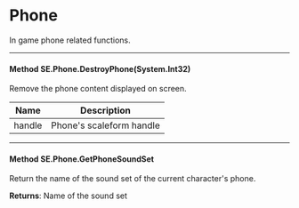 # Phone #

In game phone related functions. 

---

#### Method SE.Phone.DestroyPhone(System.Int32)

 Remove the phone content displayed on screen. 

|Name | Description |
|-----|------|
|handle |Phone's scaleform handle|


---
#### Method SE.Phone.GetPhoneSoundSet

 Return the name of the sound set of the current character's phone. 

**Returns**: Name of the sound set

